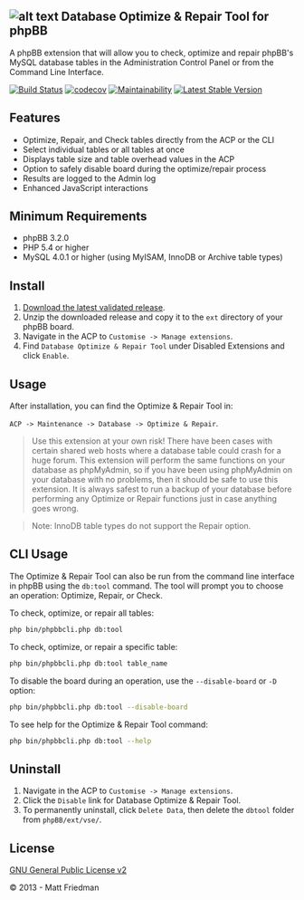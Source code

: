 ## ![alt text](https://imattpro.github.io/logo/database_check_1.png "DB Tool") Database Optimize & Repair Tool for phpBB

A phpBB extension that will allow you to check, optimize and repair phpBB's MySQL database tables in the Administration Control Panel or from the Command Line Interface.

[![Build Status](https://github.com/iMattPro/dbtool/actions/workflows/tests.yml/badge.svg)](https://github.com/iMattPro/dbtool/actions)
[![codecov](https://codecov.io/gh/iMattPro/dbtool/branch/master/graph/badge.svg?token=hlMnGtSzhE)](https://codecov.io/gh/iMattPro/dbtool)
[![Maintainability](https://qlty.sh/badges/66a0a813-4834-4175-8efc-4b6b0461d035/maintainability.svg)](https://qlty.sh/gh/iMattPro/projects/dbtool)
[![Latest Stable Version](https://poser.pugx.org/vse/dbtool/v/stable)](https://www.phpbb.com/customise/db/extension/database_optimize_and_repair_tool/)

## Features
* Optimize, Repair, and Check tables directly from the ACP or the CLI
* Select individual tables or all tables at once
* Displays table size and table overhead values in the ACP
* Option to safely disable board during the optimize/repair process
* Results are logged to the Admin log
* Enhanced JavaScript interactions

## Minimum Requirements
* phpBB 3.2.0
* PHP 5.4 or higher
* MySQL 4.0.1 or higher (using MyISAM, InnoDB or Archive table types)

## Install
1. [Download the latest validated release](https://www.phpbb.com/customise/db/extension/database_optimize_and_repair_tool/).
2. Unzip the downloaded release and copy it to the `ext` directory of your phpBB board.
3. Navigate in the ACP to `Customise -> Manage extensions`.
4. Find `Database Optimize & Repair Tool` under Disabled Extensions and click `Enable`.

## Usage
After installation, you can find the Optimize & Repair Tool in:

`ACP -> Maintenance -> Database -> Optimize & Repair`.

> Use this extension at your own risk! There have been cases with certain shared web 
> hosts where a database table could crash for a huge forum. This extension will perform 
> the same functions on your database as phpMyAdmin, so if you have been using phpMyAdmin 
> on your database with no problems, then it should be safe to use this extension. It is 
> always safest to run a backup of your database before performing any Optimize or Repair 
> functions just in case anything goes wrong.

> Note: InnoDB table types do not support the Repair option.

## CLI Usage
The Optimize & Repair Tool can also be run from the command line interface in 
phpBB using the `db:tool` command. The tool will prompt you to choose an operation:
Optimize, Repair, or Check.

To check, optimize, or repair all tables:

```bash
php bin/phpbbcli.php db:tool
```

To check, optimize, or repair a specific table:

```bash
php bin/phpbbcli.php db:tool table_name
```

To disable the board during an operation, use the `--disable-board` or `-D` option:

```bash
php bin/phpbbcli.php db:tool --disable-board
```

To see help for the Optimize & Repair Tool command:

```bash
php bin/phpbbcli.php db:tool --help
```

## Uninstall
1. Navigate in the ACP to `Customise -> Manage extensions`.
2. Click the `Disable` link for Database Optimize & Repair Tool.
3. To permanently uninstall, click `Delete Data`, then delete the `dbtool` folder from `phpBB/ext/vse/`.

## License
[GNU General Public License v2](https://opensource.org/licenses/GPL-2.0)

© 2013 - Matt Friedman

